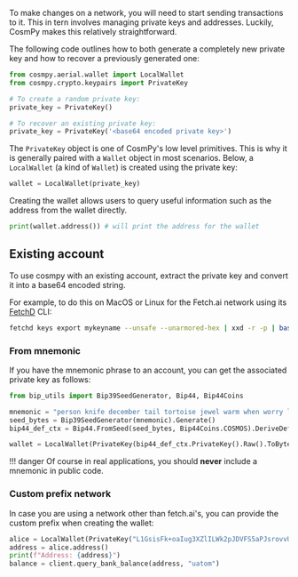 To make changes on a network, you will need to start sending transactions to it. This in tern involves managing private keys and addresses. Luckily, CosmPy makes this relatively straightforward.

The following code outlines how to both generate a completely new private key and how to recover a previously generated one:

```python
from cosmpy.aerial.wallet import LocalWallet
from cosmpy.crypto.keypairs import PrivateKey

# To create a random private key:
private_key = PrivateKey()

# To recover an existing private key:
private_key = PrivateKey('<base64 encoded private key>')
```

The `PrivateKey` object is one of CosmPy's low level primitives. This is why it is generally paired with a `Wallet` object in most scenarios. Below, a `LocalWallet` (a kind of `Wallet`) is created using the private key:

```python
wallet = LocalWallet(private_key)
```

Creating the wallet allows users to query useful information such as the address from the wallet directly.

```python
print(wallet.address()) # will print the address for the wallet
```

## Existing account

To use cosmpy with an existing account, extract the private key and convert it into a base64 encoded string.

For example, to do this on MacOS or Linux for the Fetch.ai network using its [FetchD](https://docs.fetch.ai/ledger_v2/) CLI:

```bash
fetchd keys export mykeyname --unsafe --unarmored-hex | xxd -r -p | base64
```

### From mnemonic

If you have the mnemonic phrase to an account, you can get the associated private key as follows:

```python
from bip_utils import Bip39SeedGenerator, Bip44, Bip44Coins

mnemonic = "person knife december tail tortoise jewel warm when worry limit reward memory piece cool sphere kitchen knee embody soft own victory sauce silly page"
seed_bytes = Bip39SeedGenerator(mnemonic).Generate()
bip44_def_ctx = Bip44.FromSeed(seed_bytes, Bip44Coins.COSMOS).DeriveDefaultPath()

wallet = LocalWallet(PrivateKey(bip44_def_ctx.PrivateKey().Raw().ToBytes()))
```

!!! danger
    Of course in real applications, you should **never** include a mnemonic in public code.

### Custom prefix network

In case you are using a network other than fetch.ai's, you can provide the custom prefix when creating the wallet:

```python
alice = LocalWallet(PrivateKey("L1GsisFk+oaIug3XZlILWk2pJDVFS5aPJsrovvUEDrE="), prefix="custom_prefix")
address = alice.address()
print(f"Address: {address}")
balance = client.query_bank_balance(address, "uatom")
```
